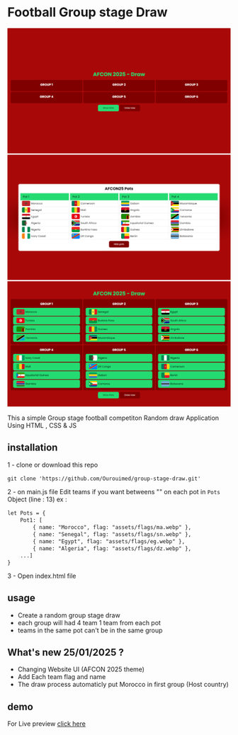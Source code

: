 # Football Group stage Draw 
![Screenshot 1](./assets/screenshots/screenShot1.png)
![Screenshot 2](./assets/screenshots/screenShot2.png)
![Screenshot 3](./assets/screenshots/screenShot3.png)

This a simple Group stage football competiton Random draw Application Using HTML , CSS & JS
## installation
1 - clone or download this repo
```bach 
git clone 'https://github.com/Ourouimed/group-stage-draw.git'
```
2 - on main.js file Edit teams if you want betweens "" on each pot in `Pots` Object (line : 13) ex :
```bach 
let Pots = {
    Pot1: [
        { name: "Morocco", flag: "assets/flags/ma.webp" },
        { name: "Senegal", flag: "assets/flags/sn.webp" },
        { name: "Egypt", flag: "assets/flags/eg.webp" },
        { name: "Algeria", flag: "assets/flags/dz.webp" },
    ...]
}
```
3 - Open index.html file

## usage 
- Create a random group stage draw
- each group will had 4 team 1 team from each pot
- teams in the same pot can't be in the same group 

## What's new 25/01/2025 ?
- Changing Website UI (AFCON 2025 theme)
- Add Each team flag and name 
- The draw process automaticly put Morocco in first group (Host country)

## demo 
For Live preview [click here](https://ourouimed.github.io/group-stage-draw)